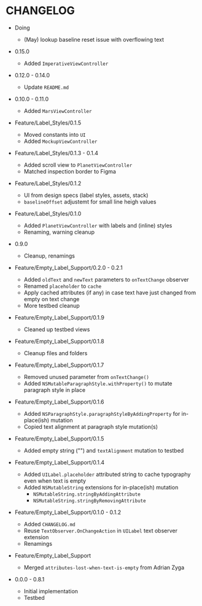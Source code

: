 #  CHANGELOG

* Doing

	+ (May) lookup baseline reset issue with overflowing text

* 0.15.0

	+ Added `ImperativeViewController` 

* 0.12.0 - 0.14.0

	+ Update `README.md`

* 0.10.0 - 0.11.0

	+ Added `MarsViewController` 

* Feature/Label_Styles/0.1.5

	+ Moved constants into `UI`
	+ Added `MockupViewController`

* Feature/Label_Styles/0.1.3 - 0.1.4

	+ Added scroll view to `PlanetViewController`
	+ Matched inspection border to Figma

* Feature/Label_Styles/0.1.2

	+ UI from design specs (label styles, assets, stack)
	+ `baselineOffset` adjustemt for small line heigh values

* Feature/Label_Styles/0.1.0

	+ Added `PlanetViewController` with labels and (inline) styles
	+ Renaming, warning cleanup

* 0.9.0

	+ Cleanup, renamings

* Feature/Empty_Label_Support/0.2.0 - 0.2.1

	+ Added `oldText` and `newText` parameters to `onTextChange` observer
	+ Renamed `placeholder` to `cache`
	+ Apply cached attributes (if any) in case text have just changed from empty on text change
	+ More testbed cleanup

* Feature/Empty_Label_Support/0.1.9

	+ Cleaned up testbed views

* Feature/Empty_Label_Support/0.1.8

	+ Cleanup files and folders

* Feature/Empty_Label_Support/0.1.7

	+ Removed unused parameter from `onTextChange()`
	+ Added `NSMutableParagraphStyle.withProperty()` to mutate paragraph style in place
	
* Feature/Empty_Label_Support/0.1.6

	+ Added `NSParagraphStyle.paragraphStyleByAddingProperty` for in-place(ish) mutation
	+ Copied text alignment at paragraph style mutation(s)

* Feature/Empty_Label_Support/0.1.5

	+ Added empty string ("") and `textAlignment` mutation to testbed

* Feature/Empty_Label_Support/0.1.4

	+ Added `UILabel.placeholder` attributed string to cache typography even when text is empty
	+ Added `NSMutableString` extensions for in-place(ish) mutation
		+ `NSMutableString.stringByAddingAttribute`
		+ `NSMutableString.stringByRemovingAttribute`

* Feature/Empty_Label_Support/0.1.0 - 0.1.2

	+ Added `CHANGELOG.md`
	+ Reuse `TextObserver.OnChangeAction` in `UILabel` text observer extension
	+ Renamings

* Feature/Empty_Label_Support

	+ Merged `attributes-lost-when-text-is-empty` from Adrian Zyga

* 0.0.0 - 0.8.1

	+ Initial implementation
	+ Testbed
